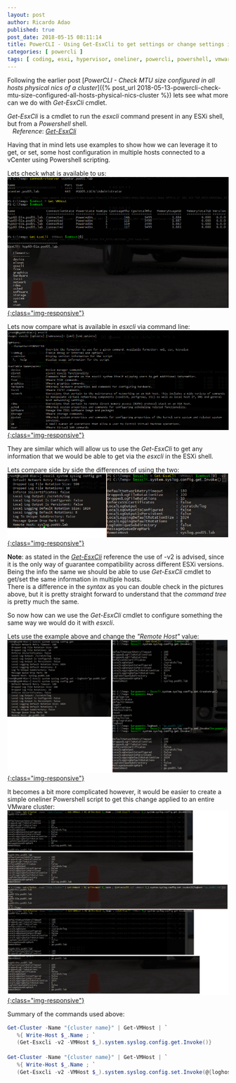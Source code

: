 ```yaml
---
layout: post
author: Ricardo Adao
published: true
post_date: 2018-05-15 08:11:14
title: PowerCLI - Using Get-EsxCli to get settings or change settings in multiple ESXi hosts at a time
categories: [ powercli ]
tags: [ coding, esxi, hypervisor, oneliner, powercli, powershell, vmware ]
---
```


Following the earlier post [_PowerCLI - Check MTU size configured in all hosts physical nics of a cluster_]({% post_url 2018-05-13-powercli-check-mtu-size-configured-all-hosts-physical-nics-cluster %}) lets see what more can we do with _Get-EsxCli_ cmdlet.

_Get-EsxCli_ is a cmdlet to run the _esxcli_ command present in any ESXi shell, but from a _Powershell_ shell.  
    _Reference_: [_Get-EsxCli_](https://code.vmware.com/docs/6702/cmdlet-reference#/doc/Get-EsxCli.html)

Having that in mind lets use examples to show how we can leverage it to get, or set, some host configuration in multiple hosts connected to a vCenter using Powershell scripting.

Lets check what is available to us:
[![Get-EsxCli list Available commands](/assets/images/posts/2018/05/getesxcli-list-commands-available.png){:class="img-responsive"}](/assets/images/posts/2018/05/getesxcli-list-commands-available.png)

Lets now compare what is available in _esxcli_ via command line:
[![Get-EsxCli list Available commands](/assets/images/posts/2018/05/esxcli-list-commands-available.png){:class="img-responsive"}](/assets/images/posts/2018/05/esxcli-list-commands-available.png)

They are similar which will allow us to use the _Get-EsxCli_ to get any information that we would be able to get via the _esxcli_ in the ESXi shell.

Lets compare side by side the differences of using the two:
[![Esxcli Get-EsxCli side by side](/assets/images/posts/2018/05/esxcli.getesxcli.sidebyside.png){:class="img-responsive"}](/assets/images/posts/2018/05/esxcli.getesxcli.sidebyside.png)

  **Note**: as stated in the [_Get-EsxCli_](https://code.vmware.com/docs/6702/cmdlet-reference#/doc/Get-EsxCli.html) reference the use of -v2 is advised, since it is the only way of guarantee compatibility across different ESXi versions.  
  Being the info the same we should be able to use _Get-EsxCli_ cmdlet to get/set the same information in multiple hosts.  
  There is a difference in the _syntax_ as you can double check in the pictures above, but it is pretty straight forward to understand that the _command tree_ is pretty much the same.

So now how can we use the _Get-EsxCli_ cmdlet to configure something the same way we would do it with _esxcli_.

Lets use the example above and change the _"Remote Host"_ value:
[![Set Esxcli Get-EsxCli side by side](/assets/images/posts/2018/05/set.esxcli.getesxcli.sidebyside.png){:class="img-responsive"}](/assets/images/posts/2018/05/set.esxcli.getesxcli.sidebyside.png)

It becomes a bit more complicated however, it would be easier to create a simple oneliner Powershell script to get this change applied to an entire VMware cluster:
[![Set Esxcli syslog cluster change](/assets/images/posts/2018/05//set.esxcli.syslog.cluster.change.png){:class="img-responsive"}](/assets/images/posts/2018/05//set.esxcli.syslog.cluster.change.png)

Summary of the commands used above:

```powershell
Get-Cluster -Name "{cluster name}" | Get-VMHost | `
   %{ Write-Host $_.Name ; `
   (Get-Esxcli -v2 -VMHost $_).system.syslog.config.get.Invoke()}

Get-Cluster -Name "{cluster name}" | Get-VMHost | `
   %{ Write-Host $_.Name ; `
   (Get-Esxcli -v2 -VMHost $_).system.syslog.config.set.Invoke(@{loghost="{syslog IP/FQDN}"})}
```
